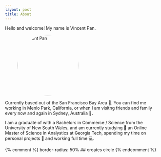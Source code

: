 ```yaml
---
layout: post
title: About
---
```


Hello and welcome! My name is Vincent Pan.


<figure>
  <img alt="Vincent Pan"
    style="border-radius: 50%; width: 200px; height: 200px; object-fit: cover" 
    src="https://media.licdn.com/dms/image/v2/D5603AQFsroAJP8WVwg/profile-displayphoto-shrink_800_800/profile-displayphoto-shrink_800_800/0/1674368654716?e=1737590400&v=beta&t=zAq4NSSzrIgT8QFozPh1pm9y9lgavjjO-wjyernJMhY" />
  <!-- <figcaption>
    Photo taken 
  </figcaption> -->
</figure>



Currently based out of the San Francisco Bay Area 🌉. You can find me working in Menlo Park, California, or when I am visitng friends and family every now and again in Sydney, Australia 🐨.

I am a graduate of with a Bachelors in Commerce / Science from the University of New South Wales, and am currently studying 📓 an Online Master of Science in Analystics at Georgia Tech, spending my time on personal projects 🎨 and working full time 💻.



{% comment %} 
    border-radius: 50% ## creates circle
{% endcomment %}